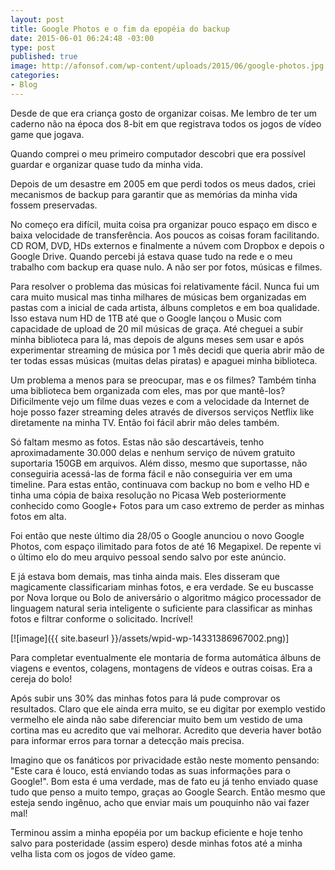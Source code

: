 ```yaml
---
layout: post
title: Google Photos e o fim da epopéia do backup
date: 2015-06-01 06:24:48 -03:00
type: post
published: true
image: http://afonsof.com/wp-content/uploads/2015/06/google-photos.jpg
categories:
- Blog
---
```

Desde de que era criança gosto de organizar coisas. Me lembro de ter um caderno não na época dos 8-bit em que registrava
todos os jogos de vídeo game que jogava.
<!--more-->

Quando comprei o meu primeiro computador descobri que era possível guardar e organizar quase tudo da minha vida.

Depois de um desastre em 2005 em que perdi todos os meus dados, criei mecanismos de backup para garantir que as memórias
da minha vida fossem preservadas.

No começo era difícil, muita coisa pra organizar pouco espaço em disco e baixa velocidade de transferência. Aos poucos
as coisas foram facilitando. CD ROM, DVD, HDs externos e finalmente a núvem com Dropbox e depois o Google Drive. Quando
percebi já estava quase tudo na rede e o meu trabalho com backup era quase nulo. A não ser por fotos, músicas e filmes.

Para resolver o problema das músicas foi relativamente fácil. Nunca fui um cara muito musical mas tinha milhares de
músicas bem organizadas em pastas com a inicial de cada artista, álbuns completos e em boa qualidade. Isso estava num
HD de 1TB até que o Google lançou o Music com capacidade de upload de 20 mil músicas de graça. Até cheguei a subir
minha biblioteca para lá, mas depois de alguns meses sem usar e após experimentar streaming de música por 1 mês
decidi que queria abrir mão de ter todas essas músicas (muitas delas piratas) e apaguei minha biblioteca.

Um problema a menos para se preocupar, mas e os filmes? Também tinha uma biblioteca bem organizada com eles, mas por
que mantê-los? Dificilmente vejo um filme duas vezes e com a velocidade da Internet de hoje posso fazer streaming deles
através de diversos serviços Netflix like diretamente na minha TV. Então foi fácil abrir mão deles também.

Só faltam mesmo as fotos. Estas não são descartáveis, tenho aproximadamente 30.000 delas e nenhum serviço de núvem
gratuito suportaria 150GB em arquivos. Além disso, mesmo que suportasse, não conseguiria acessá-las de forma fácil e
não conseguiria ver em uma timeline. Para estas então, continuava com backup no bom e velho HD e tinha uma cópia de
baixa resolução no Picasa Web posteriormente conhecido como Google+ Fotos para um caso extremo de perder as minhas
fotos em alta.

Foi então que neste último dia 28/05 o Google anunciou o novo Google Photos, com espaço ilimitado para fotos de até 16
Megapixel. De repente vi o último elo do meu arquivo pessoal sendo salvo por este anúncio.

E já estava bom demais, mas tinha ainda mais. Eles disseram que magicamente classificariam minhas fotos, e era verdade.
Se eu buscasse por Nova Iorque ou Bolo de aniversário o algoritmo mágico processador de linguagem natural seria
inteligente o suficiente para classificar as minhas fotos e filtrar conforme o solicitado. Incrível!

[![image]({{ site.baseurl }}/assets/wpid-wp-14331386967002.png)]

Para completar eventualmente ele montaria de forma automática álbuns de viagens e eventos, colagens, montagens de
vídeos e outras coisas. Era a cereja do bolo!

Após subir uns 30% das minhas fotos para lá pude comprovar os resultados. Claro que ele ainda erra muito, se eu
digitar por exemplo vestido vermelho ele ainda não sabe diferenciar muito bem um vestido de uma cortina mas eu
acredito que vai melhorar. Acredito que deveria haver botão para informar erros para tornar a detecção mais precisa.

Imagino que os fanáticos por privacidade estão neste momento pensando: "Este cara é louco, está enviando todas as suas
informações para o Google!". Bom esta é uma verdade, mas de fato eu já tenho enviado quase tudo que penso a muito
tempo, graças ao Google Search. Então mesmo que esteja sendo ingênuo, acho que enviar mais um pouquinho não vai fazer
mal!

Terminou assim a minha epopéia por um backup eficiente e hoje tenho salvo para posteridade (assim espero) desde minhas
fotos até a minha velha lista com os jogos de vídeo game.